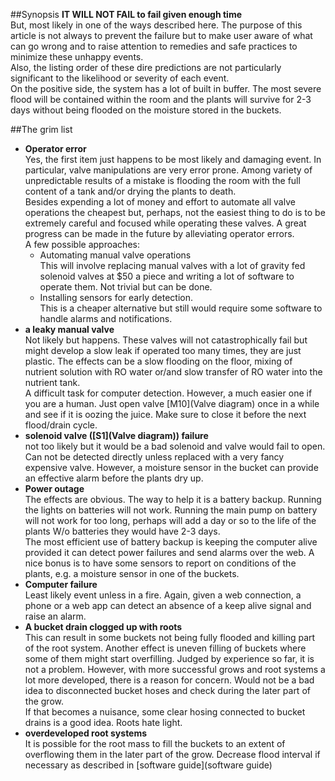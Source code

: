 ##Synopsis
**IT WILL NOT FAIL to fail given enough time**  
But, most likely in one of the ways described here. The purpose of this article is not always to prevent the failure but to make user aware of what can go wrong and to raise attention to remedies and safe practices to minimize these unhappy events.  
Also, the listing order of these dire predictions are not particularly significant to the likelihood or severity of each event.  
On the positive side, the system has a lot of built in buffer. The most severe flood will be contained within the room and the plants will survive for 2-3 days without being flooded on the moisture stored in the buckets.

##The grim list
* **Operator error**  
Yes, the first item just happens to be most likely and damaging event. In particular, valve manipulations are very error prone. Among variety of unpredictable results of a mistake is flooding the room with the full content of a tank and/or drying the plants to death.  
Besides expending a lot of money and effort to automate all valve operations the cheapest but, perhaps, not the easiest thing to do is to be extremely careful and focused while operating these valves.
A great progress can be made in the future by alleviating operator errors.  
A few possible approaches:
    * Automating manual valve operations  
This will involve replacing manual valves with a lot of gravity fed solenoid valves at $50 a piece and writing a lot of software to operate them. Not trivial but can be done.
    * Installing sensors for early detection.  
This is a cheaper alternative but still would require some software to handle alarms and notifications.
* **a leaky manual valve**  
Not likely but happens. These valves will not catastrophically fail but might develop a slow leak if operated too many times, they are just plastic. The effects can be a slow flooding on the floor, mixing of nutrient solution with RO water or/and slow transfer of RO water into the nutrient tank.  
A difficult task for computer detection. However, a much easier one if you are a human. Just open valve [M10](Valve diagram) once in a while and see if it is oozing the juice. Make sure to close it before the next flood/drain cycle.
* **solenoid valve ([S1](Valve diagram)) failure**  
not too likely but it would be a bad solenoid and valve would fail to open. Can not be detected directly unless replaced with a very fancy expensive valve. However, a moisture sensor in the bucket can provide an effective alarm before the plants dry up.
* **Power outage**  
The effects are obvious. The way to help it is a battery backup. Running the lights on batteries will not work. Running the main pump on battery will not work for too long, perhaps will add a day or so to the life of the plants W/o batteries they would have 2-3 days.  
The most efficient use of battery backup is keeping the computer alive provided it can detect power failures and send alarms over the web. A nice bonus is to have some sensors to report on conditions of the plants, e.g. a moisture sensor in one of the buckets.
* **Computer failure**  
Least likely event unless in a fire. Again, given a web connection, a phone or a web app can detect an absence of a keep alive signal and raise an alarm. 
* **A bucket drain clogged up with roots**  
This can result in some buckets not being fully flooded and killing part of the root system. Another effect is uneven filling of buckets where some of them might start overfilling.
Judged by experience so far, it is not a problem. However, with more successful grows and root systems a lot more developed, there is a reason for concern. Would not be a bad idea to disconnected bucket hoses and check during the later part of the grow.  
If that becomes a nuisance, some clear hosing connected to bucket drains is a good idea. Roots hate light.
* **overdeveloped root systems**  
It is possible for the root mass to fill the buckets to an extent of overflowing them in the later part of the grow. Decrease flood interval if necessary as described in [software guide](software guide)
